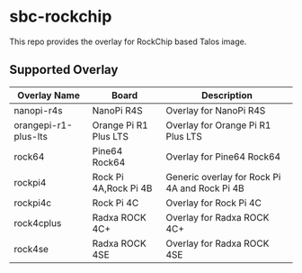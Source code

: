 # sbc-rockchip

This repo provides the overlay for RockChip based Talos image.

## Supported Overlay

| Overlay Name         | Board                 | Description                                   |
| -------------------- | --------------------- | --------------------------------------------- |
| nanopi-r4s           | NanoPi R4S            | Overlay for NanoPi R4S                        |
| orangepi-r1-plus-lts | Orange Pi R1 Plus LTS | Overlay for Orange Pi R1 Plus LTS             |
| rock64               | Pine64 Rock64         | Overlay for Pine64 Rock64                     |
| rockpi4              | Rock Pi 4A,Rock Pi 4B | Generic overlay for Rock Pi 4A and Rock Pi 4B |
| rockpi4c             | Rock Pi 4C            | Overlay for Rock Pi 4C                        |
| rock4cplus           | Radxa ROCK 4C+        | Overlay for Radxa ROCK 4C+                    |
| rock4se              | Radxa ROCK 4SE        | Overlay for Radxa ROCK 4SE                    |
